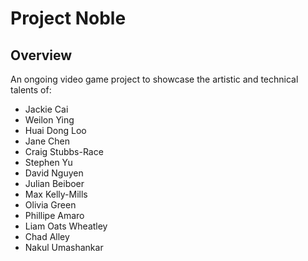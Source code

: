 # Project Noble
## Overview ##
An ongoing video game project to showcase the artistic and technical talents of:
  * Jackie Cai
  * Weilon Ying
  * Huai Dong Loo
  * Jane Chen
  * Craig Stubbs-Race
  * Stephen Yu
  * David Nguyen
  * Julian Beiboer
  * Max Kelly-Mills
  * Olivia Green
  * Phillipe Amaro
  * Liam Oats Wheatley
  * Chad Alley
  * Nakul Umashankar
